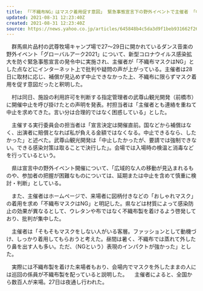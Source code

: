 ```yaml
---
title: 「『不織布NG』はマスク着用促す意図」 緊急事態宣言下の野外イベントで主催者 「中止すると賠償が…」（上毛新聞）
updated: 2021-08-31 12:23:40Z
created: 2021-08-31 12:23:40Z
source: https://news.yahoo.co.jp/articles/645848b4c5da3d9f1beb931662f261be2c920e05
---
```


　群馬県片品村の武尊牧場キャンプ場で27～29日に開かれているダンス音楽の野外イベント「グローバルアーク2021」について、新型コロナウイルス感染拡大を防ぐ緊急事態宣言の発令中に実施され、主催者が「不織布マスクはNG」とした点などにインターネット上で批判や疑問の声が上がっている。主催者は28日に取材に応じ、補償が見込めず中止できなかった上、不織布に限らずマスク着用を促す意図だったと釈明した。

　村は同日、施設の利用許可を判断する指定管理者の武尊山観光開発（前橋市）に開催中止を呼び掛けたとの声明を発表。村担当者は「主催者とも連絡を重ねて中止を求めてきた。言い分は合理的ではなく困惑している」とした。

　主催する実行委員会の担当者は「宣言決定は開催直前。国などから補償はなく、出演者に賠償となれば私が負える金額ではなくなる。中止できるなら、したかった」と述べた。武尊山観光開発は「中止したかったが、要請では強制できない。できる感染対策は取ることで決行した」。会場では入場時の検温と消毒などを行っているという。

　県は宣言中の野外イベント開催について、「広域的な人の移動が見込まれるものや、参加者の把握が困難なものについては、延期または中止を含めて慎重に検討・判断」としている。

　また、主催者はホームページで、来場者に図柄付きなどの「おしゃれマスク」の着用を求め「不織布マスクはNG」と明記した。県などは材質によって感染防止の効果が異なるとして、ウレタンや布ではなく不織布製を着けるよう啓発しており、批判が集中した。

　主催者は「そもそもマスクをしない人がいる客層。ファッションとして動機づけ、しっかり着用してもらおうと考えた。昼間は暑く、不織布では蒸れて外したり鼻を出す人も多い。ただ、（NGという）表現のインパクトが強かった」とした。

　実際には不織布製を着けた来場者もおり、会場内でマスクを外したままの人には巡回の係員が不織布製を配っていると説明した。
　主催者によると、全国から数百人が来場。27日は夜通し行われた。